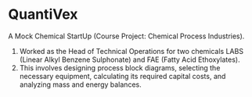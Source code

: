# QuantiVex
A Mock Chemical StartUp (Course Project: Chemical Process Industries). 
1. Worked as the Head of Technical Operations for two chemicals LABS (Linear Alkyl Benzene Sulphonate) and FAE (Fatty Acid Ethoxylates).
2. This involves designing process block diagrams, selecting the necessary equipment, calculating its required capital costs, and analyzing mass and energy balances.
